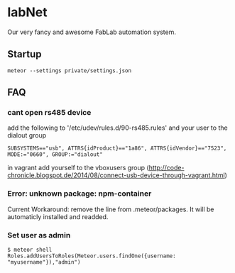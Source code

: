 labNet
======

Our very fancy and awesome FabLab automation system.

## Startup
````
meteor --settings private/settings.json
````

## FAQ
### cant open rs485 device
add the following to '/etc/udev/rules.d/90-rs485.rules' and your user to the dialout group

````
SUBSYSTEMS=="usb", ATTRS{idProduct}=="1a86", ATTRS{idVendor}=="7523", MODE:="0660", GROUP:="dialout"
````
in vagrant add yourself to the vboxusers group (http://code-chronicle.blogspot.de/2014/08/connect-usb-device-through-vagrant.html)

### Error: unknown package: npm-container
Current Workaround: remove the line from .meteor/packages.
It will be automaticly installed and readded.

### Set user as admin
````
$ meteor shell
Roles.addUsersToRoles(Meteor.users.findOne({username: "myusername"}),"admin")
````
